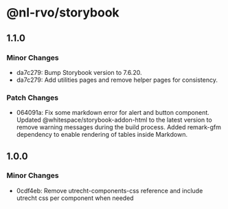 # @nl-rvo/storybook

## 1.1.0

### Minor Changes

- da7c279: Bump Storybook version to 7.6.20.
- da7c279: Add utilities pages and remove helper pages for consistency.

### Patch Changes

- 064091a: Fix some markdown error for alert and button component.
  Updated @whitespace/storybook-addon-html to the latest version to remove warning messages during the build process.
  Added remark-gfm dependency to enable rendering of tables inside Markdown.

## 1.0.0

### Minor Changes

- 0cdf4eb: Remove utrecht-components-css reference and include utrecht css per component when needed
